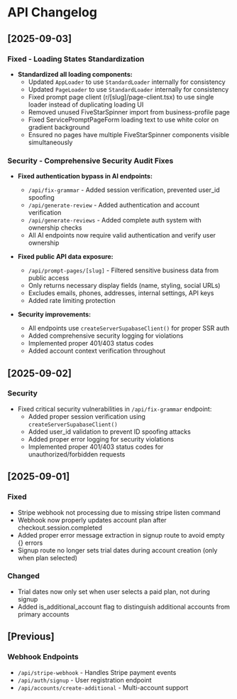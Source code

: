 # API Changelog

## [2025-09-03]
### Fixed - Loading States Standardization
- **Standardized all loading components:**
  - Updated `AppLoader` to use `StandardLoader` internally for consistency
  - Updated `PageLoader` to use `StandardLoader` internally for consistency
  - Fixed prompt page client (r/[slug]/page-client.tsx) to use single loader instead of duplicating loading UI
  - Removed unused FiveStarSpinner import from business-profile page
  - Fixed ServicePromptPageForm loading text to use white color on gradient background
  - Ensured no pages have multiple FiveStarSpinner components visible simultaneously

### Security - Comprehensive Security Audit Fixes
- **Fixed authentication bypass in AI endpoints:**
  - `/api/fix-grammar` - Added session verification, prevented user_id spoofing
  - `/api/generate-review` - Added authentication and account verification
  - `/api/generate-reviews` - Added complete auth system with ownership checks
  - All AI endpoints now require valid authentication and verify user ownership

- **Fixed public API data exposure:**
  - `/api/prompt-pages/[slug]` - Filtered sensitive business data from public access
  - Only returns necessary display fields (name, styling, social URLs)
  - Excludes emails, phones, addresses, internal settings, API keys
  - Added rate limiting protection

- **Security improvements:**
  - All endpoints use `createServerSupabaseClient()` for proper SSR auth
  - Added comprehensive security logging for violations
  - Implemented proper 401/403 status codes
  - Added account context verification throughout

## [2025-09-02]
### Security
- Fixed critical security vulnerabilities in `/api/fix-grammar` endpoint:
  - Added proper session verification using `createServerSupabaseClient()`
  - Added user_id validation to prevent ID spoofing attacks
  - Added proper error logging for security violations
  - Implemented proper 401/403 status codes for unauthorized/forbidden requests

## [2025-09-01]
### Fixed
- Stripe webhook not processing due to missing stripe listen command
- Webhook now properly updates account plan after checkout.session.completed
- Added proper error message extraction in signup route to avoid empty {} errors
- Signup route no longer sets trial dates during account creation (only when plan selected)

### Changed
- Trial dates now only set when user selects a paid plan, not during signup
- Added is_additional_account flag to distinguish additional accounts from primary accounts

## [Previous]
### Webhook Endpoints
- `/api/stripe-webhook` - Handles Stripe payment events
- `/api/auth/signup` - User registration endpoint
- `/api/accounts/create-additional` - Multi-account support